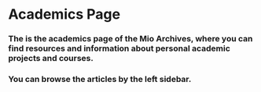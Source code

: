 # Academics Page

### The is the academics page of the Mio Archives, where you can find resources and information about personal academic projects and courses.

### You can browse the articles by the left sidebar.